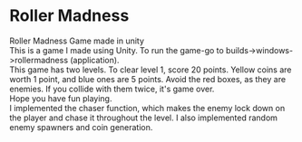 # Roller Madness
Roller Madness Game made in unity  
This is a game I made using Unity. To run the game-go to builds->windows->rollermadness (application).  
This game has two levels. To clear level 1, score 20 points. Yellow coins are worth 1 point, and blue ones are 5 points. Avoid the red boxes, as they are enemies. If you collide with them twice, it's game over.  
Hope you have fun playing.  
I implemented the chaser function, which makes the enemy lock down on the player and chase it throughout the level. I also implemented random enemy spawners and coin generation.
